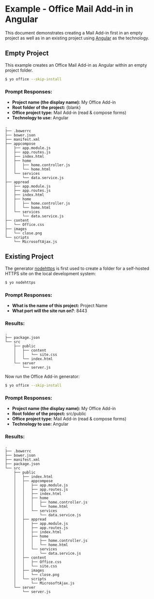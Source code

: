 # Example - Office Mail Add-in in Angular

This document demonstrates creating a Mail Add-in first in an empty project as well as in an existing project using [Angular](https://www.angularjs.org) as the technology.

## Empty Project

This example creates an Office Mail Add-in as Angular within an empty project folder.

```bash
$ yo office --skip-install
```

### Prompt Responses:

- **Project name (the display name):** My Office Add-in
- **Root folder of the project:** {blank} 
- **Office project type:** Mail Add-in (read & compose forms)
- **Technology to use:** Angular

```
.
├── .bowerrc
├── bower.json
├── manifest.xml
├── appcompose
│   ├── app.module.js
│   ├── app.routes.js
│   ├── index.html
│   ├── home
│   │   ├── home.controller.js
│   │   └── home.html
│   └── services
│       └── data.service.js
├── appread
│   ├── app.module.js
│   ├── app.routes.js
│   ├── index.html
│   ├── home
│   │   ├── home.controller.js
│   │   └── home.html
│   └── services
│       └── data.service.js
├── content
│   └── Office.css
├── images
│   └── close.png
└── scripts
    └── MicrosoftAjax.js
```

## Existing Project

The generator [nodehttps](https://www.npmjs.com/package/generator-nodehttps) is first used to create a folder for a self-hosted HTTPS site on the local development system:

```bash
$ yo nodehttps
```

### Prompt Responses:

- **What is the name of this project:** Project Name
- **What port will the site run on?**: 8443

### Results:

```
.
├── package.json
└── src
    ├── public
    │   ├── content
    │   │   └── site.css
    │   └── index.html
    └── server
        └── server.js
```

Now run the Office Add-in generator:

```bash
$ yo office --skip-install
```
### Prompt Responses:

- **Project name (the display name):** My Office Add-in
- **Root folder of the project:** src/public 
- **Office project type:** Mail Add-in (read & compose forms)
- **Technology to use:** Angular


### Results:

```
.
├── .bowerrc
├── bower.json
├── manifest.xml
├── package.json
└── src
    ├── public
    │   ├── index.html
    │   ├── appcompose
    │   │   ├── app.module.js
    │   │   ├── app.routes.js
    │   │   ├── index.html
    │   │   ├── home
    │   │   │   ├── home.controller.js
    │   │   │   └── home.html
    │   │   └── services
    │   │       └── data.service.js
    │   ├── appread
    │   │   ├── app.module.js
    │   │   ├── app.routes.js
    │   │   ├── index.html
    │   │   ├── home
    │   │   │   ├── home.controller.js
    │   │   │   └── home.html
    │   │   └── services
    │   │       └── data.service.js
    │   ├── content
    │   │   ├── Office.css
    │   │   └── site.css
    │   ├── images
    │   │   └── close.png
    │   └── scripts
    │       └── MicrosoftAjax.js
    └── server
        └── server.js
```